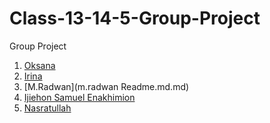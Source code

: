 # Class-13-14-5-Group-Project

Group Project

1. [Oksana]()
2. [Irina](./Irina.md)
3. [M.Radwan](m.radwan Readme.md.md)
4. [Ijiehon Samuel Enakhimion]()
5. [Nasratullah](./Nasratullah.md)

